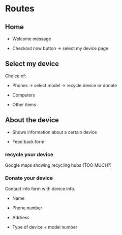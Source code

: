 # Routes

## Home

* Welcome message

* Checkout now button -> select my device page

## Select my device

Choice of:

* Phones -> select model -> recycle device or donate

* Computers

* Other items

## About the device

* Shows information about a certain device

* Feed back form

### recycle your device

Google maps showing recycling hubs (TOO MUCH?)

### Donate your device

Contact info form with device info.

  * Name

  * Phone number

  * Address

  * Type of device + model number
